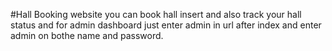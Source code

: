 #Hall Booking website
you can book hall insert and also track your hall status and for admin dashboard just enter admin in url after index and enter admin on bothe name and password.
